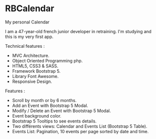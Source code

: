 # RBCalendar
My personal Calendar

I am a 47-year-old french junior developer in retraining.
I'm studying and this is my very first app.

Technical features :
- MVC Architecture.
- Object Oriented Programming php.
- HTML5, CSS3 & SASS.
- Framework Bootstrap 5.
- Library Font Awesome.
- Responsive Design.

Features :
- Scroll by month or by 6 months.
- Add an Event with Bootstrap 5 Modal.
- Modify / Delete an Event with Bootstrap 5 Modal.
- Event background color.
- Bootstrap 5 Tooltips to see events details.
- Two différents views:  Calendar and Events List (Bootstrap 5 Table).
- Events List: Pagination, 10 events per page sorted by date and time.